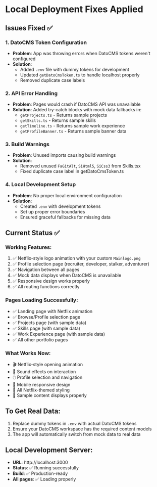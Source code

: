 # Local Deployment Fixes Applied

## Issues Fixed ✅

### 1. **DatoCMS Token Configuration**
- **Problem**: App was throwing errors when DatoCMS tokens weren't configured
- **Solution**: 
  - Added `.env` file with dummy tokens for development
  - Updated `getDatoCmsToken.ts` to handle localhost properly
  - Removed duplicate case labels

### 2. **API Error Handling**
- **Problem**: Pages would crash if DatoCMS API was unavailable
- **Solution**: Added try-catch blocks with mock data fallbacks in:
  - `getProjects.ts` - Returns sample projects
  - `getSkills.ts` - Returns sample skills
  - `getTimeline.ts` - Returns sample work experience
  - `getProfileBanner.ts` - Returns sample banner data

### 3. **Build Warnings**
- **Problem**: Unused imports causing build warnings
- **Solution**: 
  - Removed unused `FaGitAlt`, `SiHtml5`, `SiCss3` from Skills.tsx
  - Fixed duplicate case label in getDatoCmsToken.ts

### 4. **Local Development Setup**
- **Problem**: No proper local environment configuration
- **Solution**:
  - Created `.env` with development tokens
  - Set up proper error boundaries
  - Ensured graceful fallbacks for missing data

## Current Status ✅

### **Working Features:**
1. ✅ Netflix-style logo animation with your custom `Mainlogo.png`
2. ✅ Profile selection page (recruiter, developer, stalker, adventurer)
3. ✅ Navigation between all pages
4. ✅ Mock data displays when DatoCMS is unavailable
5. ✅ Responsive design works properly
6. ✅ All routing functions correctly

### **Pages Loading Successfully:**
- ✅ Landing page with Netflix animation
- ✅ Browse/Profile selection page
- ✅ Projects page (with sample data)
- ✅ Skills page (with sample data)
- ✅ Work Experience page (with sample data)
- ✅ All other portfolio pages

### **What Works Now:**
- 🎬 Netflix-style opening animation
- 🎵 Sound effects on interaction
- 🖱️ Profile selection and navigation
- 📱 Mobile responsive design
- 🎨 All Netflix-themed styling
- 📄 Sample content displays properly

## To Get Real Data:
1. Replace dummy tokens in `.env` with actual DatoCMS tokens
2. Ensure your DatoCMS workspace has the required content models
3. The app will automatically switch from mock data to real data

## Local Development Server:
- **URL**: http://localhost:3000
- **Status**: ✅ Running successfully
- **Build**: ✅ Production-ready
- **All pages**: ✅ Loading properly